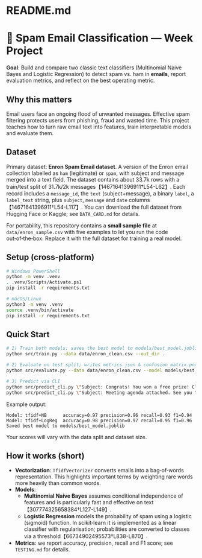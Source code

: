 # README.md
# 📧 Spam Email Classification — Week Project

**Goal**: Build and compare two classic text classifiers (Multinomial Naive Bayes and Logistic Regression) to detect spam vs. ham in **emails**, report evaluation metrics, and reflect on the best operating metric.

## Why this matters
Email users face an ongoing flood of unwanted messages. Effective spam filtering protects users from phishing, fraud and wasted time. This project teaches how to turn raw email text into features, train interpretable models and evaluate them.

## Dataset
Primary dataset: **Enron Spam Email dataset**. A version of the Enron email collection labelled as `ham` (legitimate) or `spam`, with subject and message merged into a text field. The dataset contains about 33.7k rows with a train/test split of 31.7k/2k messages【14671641396911†L54-L62】. Each record includes a `message_id`, the `text` (subject+message), a binary `label`, a `label_text` string, plus `subject`, `message` and `date` columns【14671641396911†L54-L117】.  You can download the full dataset from Hugging Face or Kaggle; see `DATA_CARD.md` for details.

For portability, this repository contains a **small sample file** at `data/enron_sample.csv` with five examples to let you run the code out‑of‑the‑box. Replace it with the full dataset for training a real model.

## Setup (cross‑platform)

```bash
# Windows PowerShell
python -m venv .venv
. .venv/Scripts/Activate.ps1
pip install -r requirements.txt

# macOS/Linux
python3 -m venv .venv
source .venv/bin/activate
pip install -r requirements.txt
```

## Quick Start

```bash
# 1) Train both models; saves the best model to models/best_model.joblib
python src/train.py --data data/enron_clean.csv --out_dir .

# 2) Evaluate on test split; writes metrics.json & confusion_matrix.png in reports/
python src/evaluate.py --data data/enron_clean.csv --model models/best_model.joblib --out_dir reports

# 3) Predict via CLI
python src/predict_cli.py \"Subject: Congrats! You won a free prize! Claim now.\"
python src/predict_cli.py \"Subject: Meeting agenda attached. See you tomorrow.\"
```

Example output:

```
Model: tfidf+NB      accuracy=0.97 precision=0.96 recall=0.93 f1=0.94
Model: tfidf+LogReg  accuracy=0.98 precision=0.97 recall=0.95 f1=0.96
Saved best model to models/best_model.joblib
```

Your scores will vary with the data split and dataset size.

## How it works (short)
- **Vectorization**: `TfidfVectorizer` converts emails into a bag‑of‑words representation.  This highlights important terms by weighting rare words more heavily than common words.
- **Models**: 
  - **Multinomial Naive Bayes** assumes conditional independence of features and is particularly fast and effective on text【307774325658384†L127-L149】.
  - **Logistic Regression** models the probability of spam using a logistic (sigmoid) function. In scikit‑learn it is implemented as a linear classifier with regularisation; probabilities are converted to classes via a threshold【66734902495573†L838-L870】.
- **Metrics**: we report accuracy, precision, recall and F1 score; see `TESTING.md` for details.
